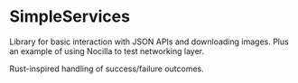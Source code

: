 SimpleServices
==============

Library for basic interaction with JSON APIs and downloading images. Plus an example of using Nocilla to test networking layer.

Rust-inspired handling of success/failure outcomes.
